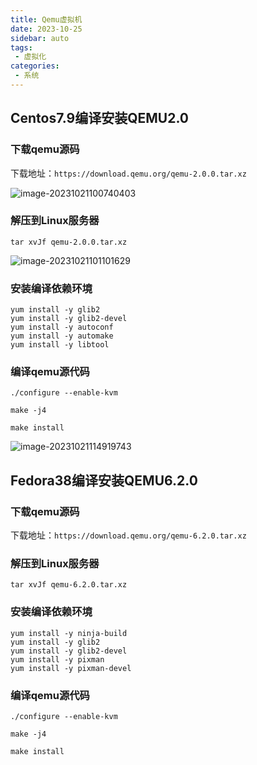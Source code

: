 ```yaml
---
title: Qemu虚拟机 
date: 2023-10-25
sidebar: auto
tags: 
 - 虚拟化
categories:
 - 系统
---
```


## Centos7.9编译安装QEMU2.0

### 下载qemu源码

下载地址：`https://download.qemu.org/qemu-2.0.0.tar.xz`

![image-20231021100740403](https://sugarys.oss-cn-beijing.aliyuncs.com/document/qemu/image-20231021100740403.png)

### 解压到Linux服务器

```shell
tar xvJf qemu-2.0.0.tar.xz
```

![image-20231021101101629](https://sugarys.oss-cn-beijing.aliyuncs.com/document/qemu/image-20231021101101629.png)

### 安装编译依赖环境

```shell
yum install -y glib2
yum install -y glib2-devel
yum install -y autoconf
yum install -y automake
yum install -y libtool
```

### 编译qemu源代码

```shell
./configure --enable-kvm
```

```shell
make -j4
```

```shell
make install
```

![image-20231021114919743](https://sugarys.oss-cn-beijing.aliyuncs.com/document/qemu/image-20231021114919743.png)

## Fedora38编译安装QEMU6.2.0

### 下载qemu源码

下载地址：`https://download.qemu.org/qemu-6.2.0.tar.xz`

### 解压到Linux服务器

```shell
tar xvJf qemu-6.2.0.tar.xz
```

### 安装编译依赖环境

```shell
yum install -y ninja-build
yum install -y glib2
yum install -y glib2-devel
yum install -y pixman
yum install -y pixman-devel
```

### 编译qemu源代码

```shell
./configure --enable-kvm
```

```shell
make -j4 
```

```shell
make install
```